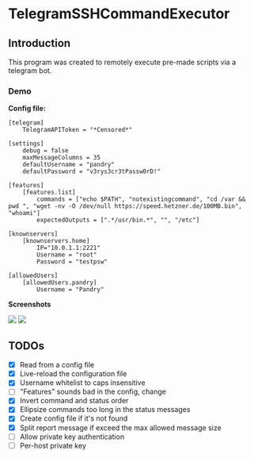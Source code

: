 # TelegramSSHCommandExecutor
## Introduction
This program was created to remotely execute pre-made scripts via a telegram bot.

### Demo
**Config file:**
```
[telegram]
    TelegramAPIToken = "*Censored*"

[settings]
    debug = false
    maxMessageColumns = 35
    defaultUsername = "pandry"
    defaultPassword = "v3rys3cr3tPassw0rD!"
    
[features]
    [features.list]
        commands = ["echo $PATH", "notexistingcommand", "cd /var && pwd ", "wget -nv -O /dev/null https://speed.hetzner.de/100MB.bin", "whoami"]
        expectedOutputs = [".*/usr/bin.*", "", "/etc"]

[knownservers]
    [knownservers.home]
        IP="10.0.1.1:2221"
        Username = "root"
        Password = "testpsw"

[allowedUsers]
    [allowedUsers.pandry]
        Username = "Pandry"
```

**Screenshots**   

![](https://vgy.me/8zZ6Wm.png)
![](https://vgy.me/DejKOR.png)



## TODOs
- [X] Read from a config file
- [X] Live-reload the configuration file
- [X] Username whitelist to caps insensitive
- [ ] "Features" sounds bad in the config, change
- [X] Invert command and status order
- [X] Ellipsize commands too long in the status messages
- [X] Create config file if it's not found
- [X] Split report message if exceed the max allowed message size
- [ ] Allow private key authentication
- [ ] Per-host private key
